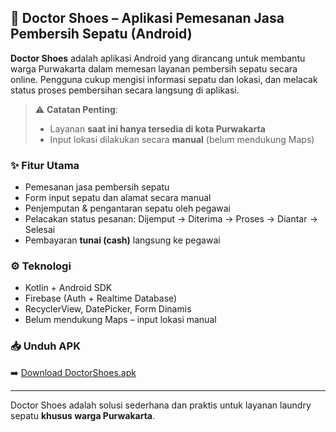 ## 🧼 Doctor Shoes – Aplikasi Pemesanan Jasa Pembersih Sepatu (Android)

**Doctor Shoes** adalah aplikasi Android yang dirancang untuk membantu warga Purwakarta dalam memesan layanan pembersih sepatu secara online. Pengguna cukup mengisi informasi sepatu dan lokasi, dan melacak status proses pembersihan secara langsung di aplikasi.

> ⚠️ **Catatan Penting**:
> - Layanan **saat ini hanya tersedia di kota Purwakarta**
> - Input lokasi dilakukan secara **manual** (belum mendukung Maps)

### ✨ Fitur Utama
- Pemesanan jasa pembersih sepatu
- Form input sepatu dan alamat secara manual
- Penjemputan & pengantaran sepatu oleh pegawai
- Pelacakan status pesanan: Dijemput → Diterima → Proses → Diantar → Selesai
- Pembayaran **tunai (cash)** langsung ke pegawai


### ⚙️ Teknologi
- Kotlin + Android SDK
- Firebase (Auth + Realtime Database)
- RecyclerView, DatePicker, Form Dinamis
- Belum mendukung Maps – input lokasi manual

### 📥 Unduh APK
➡️ [Download DoctorShoes.apk](https://github.com/Smillerby/Aplikasi-DOCTORSHOES/releases)

---

Doctor Shoes adalah solusi sederhana dan praktis untuk layanan laundry sepatu **khusus warga Purwakarta**.
